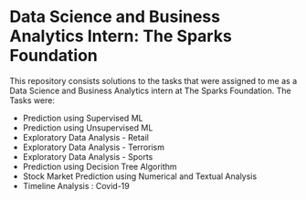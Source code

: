 # Data Science and Business Analytics Intern: The Sparks Foundation

This repository consists solutions to the tasks that were assigned to me as a Data Science and Business Analytics intern at The Sparks Foundation. The Tasks were:

  - Prediction using Supervised ML
  - Prediction using Unsupervised ML
  - Exploratory Data Analysis - Retail
  - Exploratory Data Analysis - Terrorism
  - Exploratory Data Analysis - Sports
  - Prediction using Decision Tree Algorithm
  - Stock Market Prediction using Numerical and Textual Analysis
  - Timeline Analysis : Covid-19
